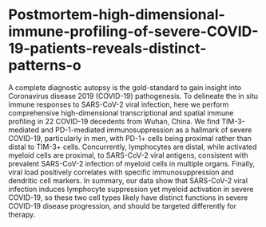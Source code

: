 # Postmortem-high-dimensional-immune-profiling-of-severe-COVID-19-patients-reveals-distinct-patterns-o
A complete diagnostic autopsy is the gold-standard to gain insight into Coronavirus disease 2019 (COVID-19) pathogenesis. To delineate the in situ immune responses to SARS-CoV-2 viral infection, here we perform comprehensive high-dimensional transcriptional and spatial immune profiling in 22 COVID-19 decedents from Wuhan, China. We find TIM-3-mediated and PD-1-mediated immunosuppression as a hallmark of severe COVID-19, particularly in men, with PD-1+ cells being proximal rather than distal to TIM-3+ cells. Concurrently, lymphocytes are distal, while activated myeloid cells are proximal, to SARS-CoV-2 viral antigens, consistent with prevalent SARS-CoV-2 infection of myeloid cells in multiple organs. Finally, viral load positively correlates with specific immunosuppression and dendritic cell markers. In summary, our data show that SARS-CoV-2 viral infection induces lymphocyte suppression yet myeloid activation in severe COVID-19, so these two cell types likely have distinct functions in severe COVID-19 disease progression, and should be targeted differently for therapy.
